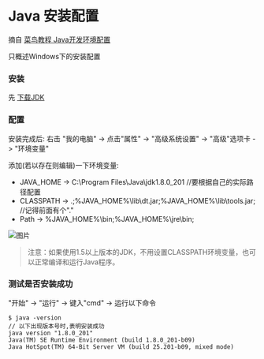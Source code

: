 # Java 安装配置

摘自 [菜鸟教程 Java开发环境配置](http://www.runoob.com/java/java-environment-setup.html)

只概述Windows下的安装配置

### 安装 ###
先 [下载JDK](http://www.oracle.com/technetwork/java/javase/downloads/index.html)

### 配置 ###
安装完成后:
右击 "我的电脑" -> 点击"属性" -> "高级系统设置" -> "高级"选项卡 -> "环境变量"

添加(若以存在则编辑)一下环境变量:

- JAVA_HOME -> C:\Program Files\Java\jdk1.8.0_201    //要根据自己的实际路径配置
- CLASSPATH -> .;%JAVA_HOME%\lib\dt.jar;%JAVA_HOME%\lib\tools.jar;         //记得前面有个"."
- Path -> %JAVA_HOME%\bin;%JAVA_HOME%\jre\bin;

![图片](https://dev.tencent.com/api/project/4121910/files/4709821/imagePreview)

> 注意：如果使用1.5以上版本的JDK，不用设置CLASSPATH环境变量，也可以正常编译和运行Java程序。

### 测试是否安装成功 ###
"开始" -> "运行" -> 键入"cmd" -> 运行以下命令

```
$ java -version
// 以下出现版本号时,表明安装成功
java version "1.8.0_201"
Java(TM) SE Runtime Environment (build 1.8.0_201-b09)
Java HotSpot(TM) 64-Bit Server VM (build 25.201-b09, mixed mode)
```
